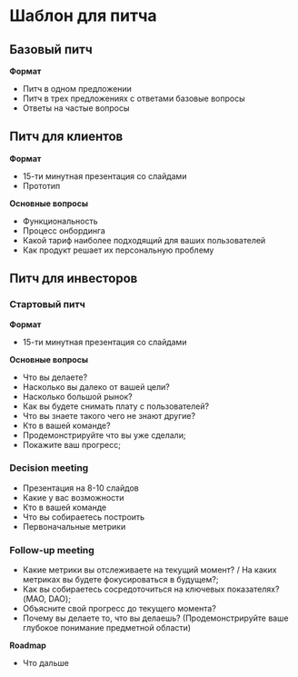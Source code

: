 # Шаблон для питча

## Базовый питч

**Формат**

- Питч в одном предложении
- Питч в трех предложениях с ответами базовые вопросы
- Ответы на частые вопросы

## Питч для клиентов

**Формат**

- 15-ти минутная презентация со слайдами
- Прототип

**Основные вопросы**

- Функциональность
- Процесс онбординга
- Какой тариф наиболее подходящий для ваших пользователей
- Как продукт решает их персональную проблему

## Питч для инвесторов

### Стартовый питч

**Формат**

- 15-ти минутная презентация со слайдами

**Основные вопросы**

- Что вы делаете?
- Насколько вы далеко от вашей цели?
- Насколько большой рынок?
- Как вы будете снимать плату с пользователей?
- Что вы знаете такого чего не знают другие?
- Кто в вашей команде?
- Продемонстрируйте что вы уже сделали;
- Покажите ваш прогресс;

### **Decision meeting**

- Презентация на 8-10 слайдов
- Какие у вас возможности
- Кто в вашей команде
- Что вы собираетесь построить
- Первоначальные метрики

### **Follow-up meeting**

- Какие метрики вы отслеживаете на текущий момент? / На каких метриках вы будете фокусироваться в будущем?;
- Как вы собираетесь сосредоточиться на ключевых показателях? (MAO, DAO);
- Объясните свой прогресс до текущего момента?
- Почему вы делаете то, что вы делаешь? (Продемонстрируйте ваше глубокое понимание предметной области)

**Roadmap**

- Что дальше
